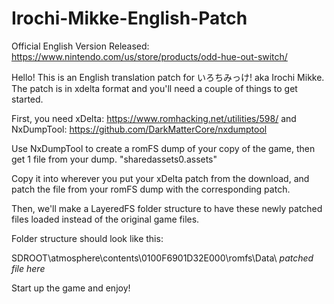 # Irochi-Mikke-English-Patch

Official English Version Released: https://www.nintendo.com/us/store/products/odd-hue-out-switch/

Hello! This is an English translation patch for いろちみっけ! aka Irochi Mikke. 
The patch is in xdelta format and you'll need a couple of things to get started.

First, you need xDelta: https://www.romhacking.net/utilities/598/
and NxDumpTool: https://github.com/DarkMatterCore/nxdumptool

Use NxDumpTool to create a romFS dump of your copy of the game, then get 1 file from your dump.
"sharedassets0.assets"

Copy it into wherever you put your xDelta patch from the download, and patch the file from your romFS dump with the corresponding patch.

Then, we'll make a LayeredFS folder structure to have these newly patched files loaded instead of the original game files.

Folder structure should look like this:

SDROOT\atmosphere\contents\0100F6901D32E000\romfs\Data\ *patched file here*

Start up the game and enjoy!
